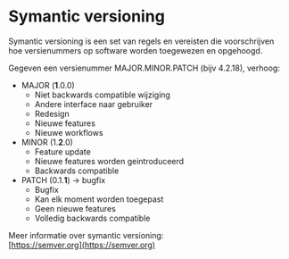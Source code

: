 # Symantic versioning

Symantic versioning is een set van regels en vereisten die voorschrijven hoe versienummers op software worden toegewezen en opgehoogd.

Gegeven een versienummer MAJOR.MINOR.PATCH (bijv 4.2.18), verhoog:

- MAJOR (**1**.0.0)
    - Niet backwards compatible wijziging
    - Andere interface naar gebruiker
    - Redesign
    - Nieuwe features
    - Nieuwe workflows
- MINOR (1.**2**.0) 
    - Feature update
    - Nieuwe features worden geintroduceerd
    - Backwards compatible
- PATCH (0.1.**1**) -> bugfix
    - Bugfix
    - Kan elk moment worden toegepast
    - Geen nieuwe features
    - Volledig backwards compatible

Meer informatie over symantic versioning:<br/>
[https://semver.org](https://semver.org)
